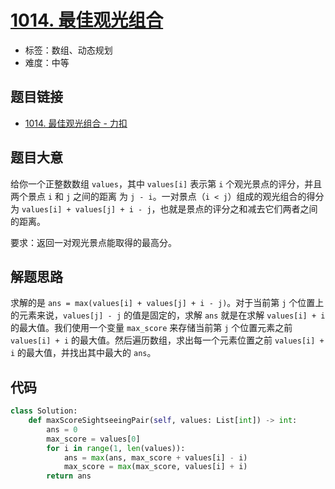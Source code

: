 # [1014. 最佳观光组合](https://leetcode.cn/problems/best-sightseeing-pair/)

- 标签：数组、动态规划
- 难度：中等

## 题目链接

- [1014. 最佳观光组合 - 力扣](https://leetcode.cn/problems/best-sightseeing-pair/)

## 题目大意

给你一个正整数数组 `values`，其中 `values[i]` 表示第 `i` 个观光景点的评分，并且两个景点 `i` 和 `j` 之间的距离 为 `j - i`。一对景点（`i < j`）组成的观光组合的得分为 `values[i] + values[j] + i - j`，也就是景点的评分之和减去它们两者之间的距离。

要求：返回一对观光景点能取得的最高分。

## 解题思路

求解的是 `ans = max(values[i] + values[j] + i - j)`。对于当前第 `j` 个位置上的元素来说，`values[j] - j` 的值是固定的，求解 `ans` 就是在求解 `values[i] + i` 的最大值。我们使用一个变量 `max_score` 来存储当前第 `j` 个位置元素之前 `values[i] + i` 的最大值。然后遍历数组，求出每一个元素位置之前 `values[i] + i` 的最大值，并找出其中最大的 `ans`。

## 代码

```python
class Solution:
    def maxScoreSightseeingPair(self, values: List[int]) -> int:
        ans = 0
        max_score = values[0]
        for i in range(1, len(values)):
            ans = max(ans, max_score + values[i] - i)
            max_score = max(max_score, values[i] + i)
        return ans
```
